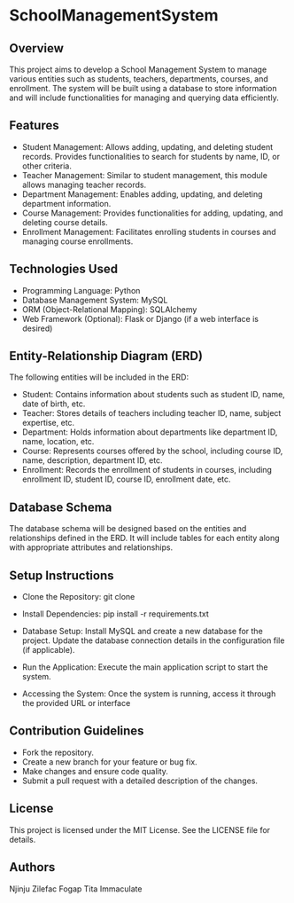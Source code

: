 # SchoolManagementSystem

## Overview
This project aims to develop a School Management System to manage various entities such as students, teachers, departments, courses, and enrollment. The system will be built using a database to store information and will include functionalities for managing and querying data efficiently.

## Features
- Student Management: Allows adding, updating, and deleting student records. Provides functionalities to search for students by name, ID, or other criteria.
- Teacher Management: Similar to student management, this module allows managing teacher records.
- Department Management: Enables adding, updating, and deleting department information.
- Course Management: Provides functionalities for adding, updating, and deleting course details.
- Enrollment Management: Facilitates enrolling students in courses and managing course enrollments.

## Technologies Used
- Programming Language: Python
- Database Management System: MySQL
- ORM (Object-Relational Mapping): SQLAlchemy
- Web Framework (Optional): Flask or Django (if a web interface is desired)

## Entity-Relationship Diagram (ERD)
The following entities will be included in the ERD:

- Student: Contains information about students such as student ID, name, date of birth, etc.
- Teacher: Stores details of teachers including teacher ID, name, subject expertise, etc.
- Department: Holds information about departments like department ID, name, location, etc.
- Course: Represents courses offered by the school, including course ID, name, description, department ID, etc.
- Enrollment: Records the enrollment of students in courses, including enrollment ID, student ID, course ID, enrollment date, etc.

## Database Schema

The database schema will be designed based on the entities and relationships defined in the ERD. It will include tables for each entity along with appropriate attributes and relationships.

## Setup Instructions
- Clone the Repository:
git clone <repository-url>

- Install Dependencies:
pip install -r requirements.txt

- Database Setup:
  Install MySQL and create a new database for the project.
  Update the database connection details in the configuration file (if applicable).
  
- Run the Application:
  Execute the main application script to start the system.
  
- Accessing the System:
  Once the system is running, access it through the provided URL or interface

## Contribution Guidelines

- Fork the repository.
- Create a new branch for your feature or bug fix.
- Make changes and ensure code quality.
- Submit a pull request with a detailed description of the changes.

## License

This project is licensed under the MIT License. See the LICENSE file for details.

## Authors
Njinju Zilefac Fogap
Tita Immaculate 
